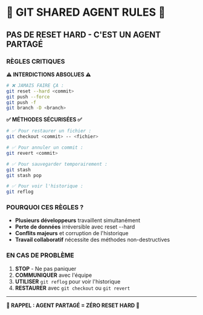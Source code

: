 # 🚨 GIT SHARED AGENT RULES 🚨

## **PAS DE RESET HARD - C'EST UN AGENT PARTAGÉ**

### RÈGLES CRITIQUES

**⚠️ INTERDICTIONS ABSOLUES ⚠️**
```bash
# ❌ JAMAIS FAIRE ÇA :
git reset --hard <commit>
git push --force
git push -f
git branch -D <branch>
```

**✅ MÉTHODES SÉCURISÉES ✅**
```bash
# ✅ Pour restaurer un fichier :
git checkout <commit> -- <fichier>

# ✅ Pour annuler un commit :
git revert <commit>

# ✅ Pour sauvegarder temporairement :
git stash
git stash pop

# ✅ Pour voir l'historique :
git reflog
```

### POURQUOI CES RÈGLES ?

- **Plusieurs développeurs** travaillent simultanément
- **Perte de données** irréversible avec reset --hard
- **Conflits majeurs** et corruption de l'historique
- **Travail collaboratif** nécessite des méthodes non-destructives

### EN CAS DE PROBLÈME

1. **STOP** - Ne pas paniquer
2. **COMMUNIQUER** avec l'équipe
3. **UTILISER** `git reflog` pour voir l'historique
4. **RESTAURER** avec `git checkout` ou `git revert`

---
**🔴 RAPPEL : AGENT PARTAGÉ = ZÉRO RESET HARD 🔴** 